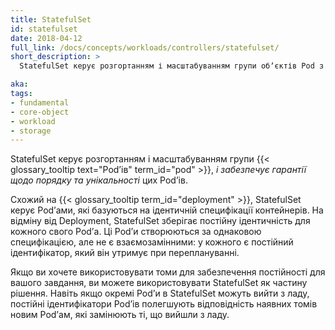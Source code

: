 ```yaml
---
title: StatefulSet
id: statefulset
date: 2018-04-12
full_link: /docs/concepts/workloads/controllers/statefulset/
short_description: >
  StatefulSet керує розгортанням і масштабуванням групи обʼєктів Pod з постійним сховищем та постійними ідентифікаторами для кожного обʼєкта Pod.

aka: 
tags:
- fundamental
- core-object
- workload
- storage
---
```

StatefulSet керує розгортанням і масштабуванням групи {{< glossary_tooltip text="Podʼів" term_id="pod" >}}, *і забезпечує гарантії щодо порядку та унікальності* цих Podʼів.

<!--more--> 

Схожий на {{< glossary_tooltip term_id="deployment" >}}, StatefulSet керує Podʼами, які базуються на ідентичній специфікації контейнерів. На відміну від Deployment, StatefulSet зберігає постійну ідентичність для кожного свого Podʼа. Ці Podʼи створюються за однаковою специфікацією, але не є взаємозамінними: у кожного є постійний ідентифікатор, який він утримує при переплануванні.

Якщо ви хочете використовувати томи для забезпечення постійності для вашого завдання, ви можете використовувати StatefulSet як частину рішення. Навіть якщо окремі Podʼи в StatefulSet можуть вийти з ладу, постійні ідентифікатори Podʼів полегшують відповідність наявних томів новим Podʼам, які замінюють ті, що вийшли з ладу.
